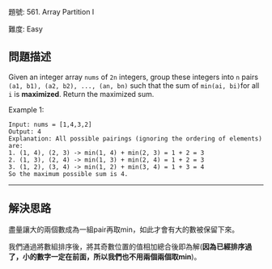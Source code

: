 題號: 561. Array Partition I

難度: Easy

## 問題描述
Given an integer array `nums` of `2n` integers, group these integers into `n` pairs `(a1, b1), (a2, b2), ..., (an, bn)` such that the sum of `min(ai, bi)`for all `i` is **maximized**. Return the maximized sum.

Example 1:

```
Input: nums = [1,4,3,2]
Output: 4
Explanation: All possible pairings (ignoring the ordering of elements) are:
1. (1, 4), (2, 3) -> min(1, 4) + min(2, 3) = 1 + 2 = 3
2. (1, 3), (2, 4) -> min(1, 3) + min(2, 4) = 1 + 2 = 3
3. (1, 2), (3, 4) -> min(1, 2) + min(3, 4) = 1 + 3 = 4
So the maximum possible sum is 4.
```
---
## 解決思路
盡量讓大的兩個數成為一組pair再取min，如此才會有大的數被保留下來。

我們通過將數組排序後，將其奇數位置的值相加總合後即為解(**因為已經排序過了，小的數字一定在前面，所以我們也不用兩個兩個取min**)。